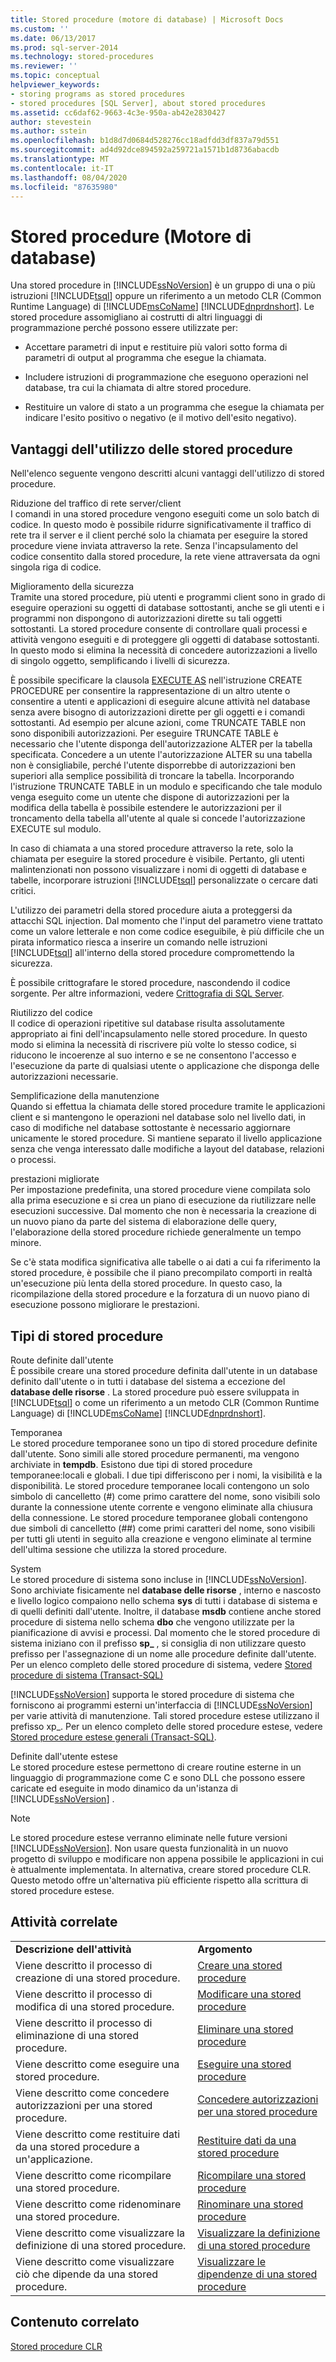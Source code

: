 ```yaml
---
title: Stored procedure (motore di database) | Microsoft Docs
ms.custom: ''
ms.date: 06/13/2017
ms.prod: sql-server-2014
ms.technology: stored-procedures
ms.reviewer: ''
ms.topic: conceptual
helpviewer_keywords:
- storing programs as stored procedures
- stored procedures [SQL Server], about stored procedures
ms.assetid: cc6daf62-9663-4c3e-950a-ab42e2830427
author: stevestein
ms.author: sstein
ms.openlocfilehash: b1d8d7d0684d528276cc18adfdd3df837a79d551
ms.sourcegitcommit: ad4d92dce894592a259721a1571b1d8736abacdb
ms.translationtype: MT
ms.contentlocale: it-IT
ms.lasthandoff: 08/04/2020
ms.locfileid: "87635980"
---
```

# <a name="stored-procedures-database-engine"></a>Stored procedure (Motore di database)
  Una stored procedure in [!INCLUDE[ssNoVersion](../../includes/ssnoversion-md.md)] è un gruppo di una o più istruzioni [!INCLUDE[tsql](../../includes/tsql-md.md)] oppure un riferimento a un metodo CLR (Common Runtime Language) di [!INCLUDE[msCoName](../../includes/msconame-md.md)] [!INCLUDE[dnprdnshort](../../includes/dnprdnshort-md.md)]. Le stored procedure assomigliano ai costrutti di altri linguaggi di programmazione perché possono essere utilizzate per:  
  
-   Accettare parametri di input e restituire più valori sotto forma di parametri di output al programma che esegue la chiamata.  
  
-   Includere istruzioni di programmazione che eseguono operazioni nel database, tra cui la chiamata di altre stored procedure.  
  
-   Restituire un valore di stato a un programma che esegue la chiamata per indicare l'esito positivo o negativo (e il motivo dell'esito negativo).  
  
## <a name="benefits-of-using-stored-procedures"></a>Vantaggi dell'utilizzo delle stored procedure  
 Nell'elenco seguente vengono descritti alcuni vantaggi dell'utilizzo di stored procedure.  
  
 Riduzione del traffico di rete server/client  
 I comandi in una stored procedure vengono eseguiti come un solo batch di codice. In questo modo è possibile ridurre significativamente il traffico di rete tra il server e il client perché solo la chiamata per eseguire la stored procedure viene inviata attraverso la rete. Senza l'incapsulamento del codice consentito dalla stored procedure, la rete viene attraversata da ogni singola riga di codice.  
  
 Miglioramento della sicurezza  
 Tramite una stored procedure, più utenti e programmi client sono in grado di eseguire operazioni su oggetti di database sottostanti, anche se gli utenti e i programmi non dispongono di autorizzazioni dirette su tali oggetti sottostanti. La stored procedure consente di controllare quali processi e attività vengono eseguiti e di proteggere gli oggetti di database sottostanti. In questo modo si elimina la necessità di concedere autorizzazioni a livello di singolo oggetto, semplificando i livelli di sicurezza.  
  
 È possibile specificare la clausola [EXECUTE AS](/sql/t-sql/statements/execute-as-clause-transact-sql) nell'istruzione CREATE PROCEDURE per consentire la rappresentazione di un altro utente o consentire a utenti e applicazioni di eseguire alcune attività nel database senza avere bisogno di autorizzazioni dirette per gli oggetti e i comandi sottostanti. Ad esempio per alcune azioni, come TRUNCATE TABLE non sono disponibili autorizzazioni. Per eseguire TRUNCATE TABLE è necessario che l'utente disponga dell'autorizzazione ALTER per la tabella specificata. Concedere a un utente l'autorizzazione ALTER su una tabella non è consigliabile, perché l'utente disporrebbe di autorizzazioni ben superiori alla semplice possibilità di troncare la tabella. Incorporando l'istruzione TRUNCATE TABLE in un modulo e specificando che tale modulo venga eseguito come un utente che dispone di autorizzazioni per la modifica della tabella è possibile estendere le autorizzazioni per il troncamento della tabella all'utente al quale si concede l'autorizzazione EXECUTE sul modulo.  
  
 In caso di chiamata a una stored procedure attraverso la rete, solo la chiamata per eseguire la stored procedure è visibile. Pertanto, gli utenti malintenzionati non possono visualizzare i nomi di oggetti di database e tabelle, incorporare istruzioni [!INCLUDE[tsql](../../includes/tsql-md.md)] personalizzate o cercare dati critici.  
  
 L'utilizzo dei parametri della stored procedure aiuta a proteggersi da attacchi SQL injection. Dal momento che l'input del parametro viene trattato come un valore letterale e non come codice eseguibile, è più difficile che un pirata informatico riesca a inserire un comando nelle istruzioni [!INCLUDE[tsql](../../includes/tsql-md.md)] all'interno della stored procedure compromettendo la sicurezza.  
  
 È possibile crittografare le stored procedure, nascondendo il codice sorgente. Per altre informazioni, vedere [Crittografia di SQL Server](../security/encryption/sql-server-encryption.md).  
  
 Riutilizzo del codice  
 Il codice di operazioni ripetitive sul database risulta assolutamente appropriato ai fini dell'incapsulamento nelle stored procedure. In questo modo si elimina la necessità di riscrivere più volte lo stesso codice, si riducono le incoerenze al suo interno e se ne consentono l'accesso e l'esecuzione da parte di qualsiasi utente o applicazione che disponga delle autorizzazioni necessarie.  
  
 Semplificazione della manutenzione  
 Quando si effettua la chiamata delle stored procedure tramite le applicazioni client e si mantengono le operazioni nel database solo nel livello dati, in caso di modifiche nel database sottostante è necessario aggiornare unicamente le stored procedure. Si mantiene separato il livello applicazione senza che venga interessato dalle modifiche a layout del database, relazioni o processi.  
  
 prestazioni migliorate  
 Per impostazione predefinita, una stored procedure viene compilata solo alla prima esecuzione e si crea un piano di esecuzione da riutilizzare nelle esecuzioni successive. Dal momento che non è necessaria la creazione di un nuovo piano da parte del sistema di elaborazione delle query, l'elaborazione della stored procedure richiede generalmente un tempo minore.  
  
 Se c'è stata modifica significativa alle tabelle o ai dati a cui fa riferimento la stored procedure, è possibile che il piano precompilato comporti in realtà un'esecuzione più lenta della stored procedure. In questo caso, la ricompilazione della stored procedure e la forzatura di un nuovo piano di esecuzione possono migliorare le prestazioni.  
  
## <a name="types-of-stored-procedures"></a>Tipi di stored procedure  
 Route definite dall'utente  
 È possibile creare una stored procedure definita dall'utente in un database definito dall'utente o in tutti i database del sistema a eccezione del **database delle risorse** . La stored procedure può essere sviluppata in [!INCLUDE[tsql](../../includes/tsql-md.md)] o come un riferimento a un metodo CLR (Common Runtime Language) di [!INCLUDE[msCoName](../../includes/msconame-md.md)] [!INCLUDE[dnprdnshort](../../includes/dnprdnshort-md.md)].  
  
 Temporanea  
 Le stored procedure temporanee sono un tipo di stored procedure definite dall'utente. Sono simili alle stored procedure permanenti, ma vengono archiviate in **tempdb**. Esistono due tipi di stored procedure temporanee:locali e globali. I due tipi differiscono per i nomi, la visibilità e la disponibilità. Le stored procedure temporanee locali contengono un solo simbolo di cancelletto (#) come primo carattere del nome, sono visibili solo durante la connessione utente corrente e vengono eliminate alla chiusura della connessione. Le stored procedure temporanee globali contengono due simboli di cancelletto (##) come primi caratteri del nome, sono visibili per tutti gli utenti in seguito alla creazione e vengono eliminate al termine dell'ultima sessione che utilizza la stored procedure.  
  
 System  
 Le stored procedure di sistema sono incluse in [!INCLUDE[ssNoVersion](../../includes/ssnoversion-md.md)]. Sono archiviate fisicamente nel **database delle risorse** , interno e nascosto e livello logico compaiono nello schema **sys** di tutti i database di sistema e di quelli definiti dall'utente. Inoltre, il database **msdb** contiene anche stored procedure di sistema nello schema **dbo** che vengono utilizzate per la pianificazione di avvisi e processi. Dal momento che le stored procedure di sistema iniziano con il prefisso **sp_** , si consiglia di non utilizzare questo prefisso per l'assegnazione di un nome alle procedure definite dall'utente. Per un elenco completo delle stored procedure di sistema, vedere [Stored procedure di sistema &#40;Transact-SQL&#41;](/sql/relational-databases/system-stored-procedures/system-stored-procedures-transact-sql)  
  
 [!INCLUDE[ssNoVersion](../../includes/ssnoversion-md.md)] supporta le stored procedure di sistema che forniscono ai programmi esterni un'interfaccia di [!INCLUDE[ssNoVersion](../../includes/ssnoversion-md.md)] per varie attività di manutenzione. Tali stored procedure estese utilizzano il prefisso xp_. Per un elenco completo delle stored procedure estese, vedere [Stored procedure estese generali &#40;Transact-SQL&#41;](/sql/relational-databases/system-stored-procedures/general-extended-stored-procedures-transact-sql).  
  
 Definite dall'utente estese  
 Le stored procedure estese permettono di creare routine esterne in un linguaggio di programmazione come C e sono DLL che possono essere caricate ed eseguite in modo dinamico da un'istanza di [!INCLUDE[ssNoVersion](../../includes/ssnoversion-md.md)] .  
  
> [!NOTE]  
>  Le stored procedure estese verranno eliminate nelle future versioni [!INCLUDE[ssNoVersion](../../includes/ssnoversion-md.md)]. Non usare questa funzionalità in un nuovo progetto di sviluppo e modificare non appena possibile le applicazioni in cui è attualmente implementata. In alternativa, creare stored procedure CLR. Questo metodo offre un'alternativa più efficiente rispetto alla scrittura di stored procedure estese.  
  
## <a name="related-tasks"></a>Attività correlate  
  
|||  
|-|-|  
|**Descrizione dell'attività**|**Argomento**|  
|Viene descritto il processo di creazione di una stored procedure.|[Creare una stored procedure](../stored-procedures/create-a-stored-procedure.md)|  
|Viene descritto il processo di modifica di una stored procedure.|[Modificare una stored procedure](../stored-procedures/modify-a-stored-procedure.md)|  
|Viene descritto il processo di eliminazione di una stored procedure.|[Eliminare una stored procedure](../stored-procedures/delete-a-stored-procedure.md)|  
|Viene descritto come eseguire una stored procedure.|[Eseguire una stored procedure](../stored-procedures/execute-a-stored-procedure.md)|  
|Viene descritto come concedere autorizzazioni per una stored procedure.|[Concedere autorizzazioni per una stored procedure](../stored-procedures/grant-permissions-on-a-stored-procedure.md)|  
|Viene descritto come restituire dati da una stored procedure a un'applicazione.|[Restituire dati da una stored procedure](../stored-procedures/return-data-from-a-stored-procedure.md)|  
|Viene descritto come ricompilare una stored procedure.|[Ricompilare una stored procedure](../stored-procedures/recompile-a-stored-procedure.md)|  
|Viene descritto come ridenominare una stored procedure.|[Rinominare una stored procedure](../stored-procedures/rename-a-stored-procedure.md)|  
|Viene descritto come visualizzare la definizione di una stored procedure.|[Visualizzare la definizione di una stored procedure](view-the-definition-of-a-stored-procedure.md)|  
|Viene descritto come visualizzare ciò che dipende da una stored procedure.|[Visualizzare le dipendenze di una stored procedure](view-the-dependencies-of-a-stored-procedure.md)|  
  
## <a name="related-content"></a>Contenuto correlato  
 [Stored procedure CLR](../../database-engine/dev-guide/clr-stored-procedures.md)  
  
  
